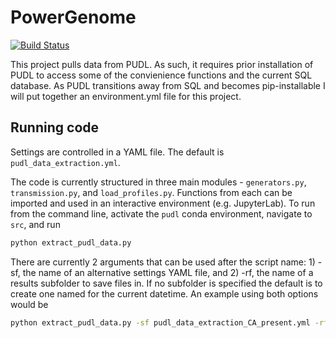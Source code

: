 # PowerGenome
[![Build Status](https://travis-ci.com/gschivley/PowerGenome.svg?token=yTGQ4JcCGLW2GZpmvXHw&branch=master)](https://travis-ci.com/gschivley/PowerGenome)

This project pulls data from PUDL. As such, it requires prior installation of PUDL to access some of the convienience functions and the current SQL database. As PUDL transitions away from SQL and becomes pip-installable I will put together an environment.yml file for this project.

## Running code
Settings are controlled in a YAML file. The default is `pudl_data_extraction.yml`. 

The code is currently structured in three main modules - `generators.py`, `transmission.py`, and `load_profiles.py`. Functions from each can be imported and used in an interactive environment (e.g. JupyterLab). To run from the command line, activate the  `pudl` conda environment, navigate to `src`, and run 

```sh
python extract_pudl_data.py
```

There are currently 2 arguments that can be used after the script name: 1) -sf, the name of an alternative settings YAML file, and 2) -rf, the name of a results subfolder to save files in. If no subfolder is specified the default is to create one named for the current datetime. An example using both options would be

```sh
python extract_pudl_data.py -sf pudl_data_extraction_CA_present.yml -rf CA-present
```
